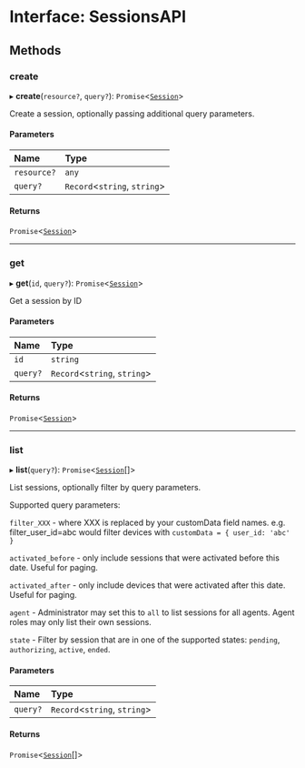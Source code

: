 # Interface: SessionsAPI

## Methods

### <a id="create" name="create"></a> create

▸ **create**(`resource?`, `query?`): `Promise`<[`Session`](Session.md)\>

Create a session, optionally passing additional query parameters.

#### Parameters

| Name | Type |
| :------ | :------ |
| `resource?` | `any` |
| `query?` | `Record`<`string`, `string`\> |

#### Returns

`Promise`<[`Session`](Session.md)\>

___

### <a id="get" name="get"></a> get

▸ **get**(`id`, `query?`): `Promise`<[`Session`](Session.md)\>

Get a session by ID

#### Parameters

| Name | Type |
| :------ | :------ |
| `id` | `string` |
| `query?` | `Record`<`string`, `string`\> |

#### Returns

`Promise`<[`Session`](Session.md)\>

___

### <a id="list" name="list"></a> list

▸ **list**(`query?`): `Promise`<[`Session`](Session.md)[]\>

List sessions, optionally filter by query parameters.

Supported query parameters:

`filter_XXX` - where XXX is replaced by your customData field names. e.g. filter_user_id=abc would filter devices with `customData = { user_id: 'abc' }`

`activated_before` - only include sessions that were activated before this date. Useful for paging.

`activated_after` - only include devices that were activated after this date. Useful for paging.

`agent` - Administrator may set this to `all` to list sessions for all agents. Agent roles may only list their own sessions.

`state` - Filter by session that are in one of the supported states: `pending`, `authorizing`, `active`, `ended`.

#### Parameters

| Name | Type |
| :------ | :------ |
| `query?` | `Record`<`string`, `string`\> |

#### Returns

`Promise`<[`Session`](Session.md)[]\>
